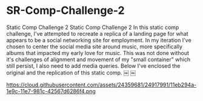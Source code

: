 # SR-Comp-Challenge-2
Static Comp Challenge 2
Static Comp Challenge 2 In this static comp challenge, I've attempted to recreate a replica of a landing page for what appears to be a social networking site for employment. In my iteration I've chosen to center the social media site around music, more specifically albums that impacted my early love for music. This was not done without it's challenges of alignment and movement of my "small container" which still persist, I also need to add media queries. Below I've enclosed the original and the replication of this static comp. ￼ ￼


https://cloud.githubusercontent.com/assets/24359681/24917991/11eb294a-1e9c-11e7-981c-42567d6286f4.png
